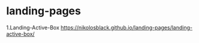 # landing-pages
1.Landing-Active-Box https://nikolosblack.github.io/landing-pages/landing-active-box/
